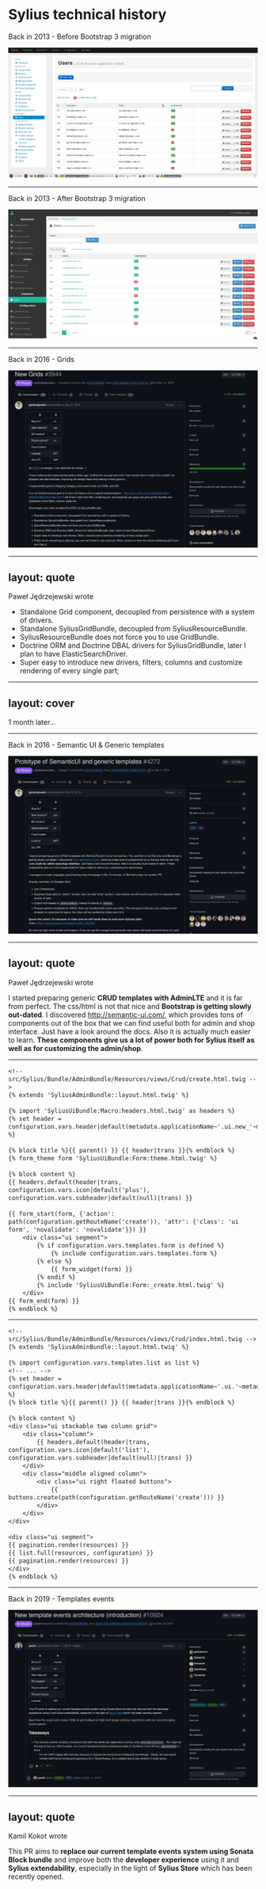 # Sylius technical history

Back in 2013 - Before Bootstrap 3 migration

<!-- https://github.com/Sylius/Sylius/pull/368 -->

<img class="w-200" src="/bootstrap2-users.jpeg"/>

---

Back in 2013 - After Bootstrap 3 migration

<!-- https://github.com/Sylius/Sylius/pull/368 -->

<img class="w-200" src="/bootstrap3-users.jpeg"/>

---

Back in 2016 - Grids

<img class="w-150" src="/new_grids.png"/>


---
layout: quote
---

Paweł Jędrzejewski wrote

<v-clicks>

* Standalone Grid component, decoupled from persistence with a system of drivers.
* Standalone SyliusGridBundle, decoupled from SyliusResourceBundle.
* SyliusResourceBundle does not force you to use GridBundle.
* Doctrine ORM and Doctrine DBAL drivers for SyliusGridBundle, later I plan to have ElasticSearchDriver.
* Super easy to introduce new drivers, filters, columns and customize rendering of every single part;

</v-clicks>

[//]: # (---)

[//]: # ()
[//]: # (Back in 2016 - Grid definition)

[//]: # ()
[//]: # (```yaml {all|3|4-7|8-9|10-19|11-12|14-15|14-15,18-19|17|20-23})

[//]: # (sylius_grid:)

[//]: # (    grids:)

[//]: # (        sylius_admin_tax_category:)

[//]: # (            driver:)

[//]: # (                name: doctrine/orm)

[//]: # (                options:)

[//]: # (                    class: '%sylius.model.tax_category.class%')

[//]: # (            sorting:)

[//]: # (                name: asc)

[//]: # (            fields:)

[//]: # (                code:)

[//]: # (                    type: string)

[//]: # (                    label: sylius.ui.code)

[//]: # (                nameAndDescription:)

[//]: # (                    type: twig)

[//]: # (                    label: sylius.ui.name)

[//]: # (                    path: .)

[//]: # (                    options:)

[//]: # (                        template: SyliusAdminBundle:Grid/Field:nameAndDescription.html.twig)

[//]: # (            filters:)

[//]: # (                name:)

[//]: # (                    type: string)

[//]: # (                    label: sylius.ui.name)

[//]: # (                code:)

[//]: # (                    type: string)

[//]: # (                    label: sylius.ui.code)

[//]: # (```)

[//]: # (---)

[//]: # ()
[//]: # (Back in 2016 - Grid definition)

[//]: # ()
[//]: # (```yaml {all|5-13|6|7-8|9|10-11|12-13})

[//]: # (sylius_grid:)

[//]: # (    grids:)

[//]: # (        sylius_admin_tax_category:)

[//]: # (            # ...)

[//]: # (            actions:)

[//]: # (                main:)

[//]: # (                    create:)

[//]: # (                        type: create)

[//]: # (                item:)

[//]: # (                    update:)

[//]: # (                        type: update)

[//]: # (                    delete:)

[//]: # (                        type: delete)

[//]: # (```)

[//]: # (---)

[//]: # ()
[//]: # (Back in 2016 - Route with grid)

[//]: # ()
[//]: # (```yaml {all|3|5|6|8})

[//]: # (sylius_admin_tax_category:)

[//]: # (    resource: |)

[//]: # (        alias: sylius.tax_category)

[//]: # (        section: admin)

[//]: # (        templates: SyliusAdminBundle:Crud)

[//]: # (        except: ['show'])

[//]: # (        redirect: update)

[//]: # (        grid: sylius_admin_tax_category)

[//]: # (        vars:)

[//]: # (          all:)

[//]: # (              subheader: sylius.ui.manage_taxation_of_your_products)

[//]: # (              templates:)

[//]: # (                  form: SyliusAdminBundle:TaxCategory:_form.html.twig)

[//]: # (          index:)

[//]: # (              icon: tags)

[//]: # (    type: sylius.resource)

[//]: # (```)

[//]: # (---)

[//]: # ()
[//]: # (Back in 2016 - Route with grid &#40;on API&#41;)

[//]: # ()
[//]: # (```yaml)

[//]: # (sylius_api_tax_category:)

[//]: # (    resource: '@SyliusApiBundle/Resources/config/routing/tax_category.yml')

[//]: # (    prefix: /tax-categories)

[//]: # (    resource: |)

[//]: # (        alias: sylius.tax_category)

[//]: # (        section: api)

[//]: # (        grid: sylius_admin_tax_category)

[//]: # (    type: sylius.resource_api)

[//]: # (```)

---
layout: cover
---

1 month later...

---

Back in 2016 - Semantic UI & Generic templates 

<img class="w-150" src="/generic_templates.png"/>

---
layout: quote
---

Paweł Jędrzejewski wrote

I started preparing generic __CRUD templates with AdminLTE__ and it is far from perfect. 
The css/html is not that nice and __Bootstrap is getting slowly out-dated__. 
I discovered http://semantic-ui.com/, which provides tons of components out of the box that we can find useful both for admin and shop interface. 
Just have a look around the docs. 
Also it is actually much easier to learn.
__These components give us a lot of power both for Sylius itself as well as for customizing the admin/shop__.

---

```twig {all|2|4-5|10-11|13-22|15-16|17-18}
<!-- src/Sylius/Bundle/AdminBundle/Resources/views/Crud/create.html.twig -->
{% extends 'SyliusAdminBundle::layout.html.twig' %}

{% import 'SyliusUiBundle:Macro:headers.html.twig' as headers %}
{% set header = configuration.vars.header|default(metadata.applicationName~'.ui.new_'~metadata.name) %}

{% block title %}{{ parent() }} {{ header|trans }}{% endblock %}
{% form_theme form 'SyliusUiBundle:Form:theme.html.twig' %}

{% block content %}
{{ headers.default(header|trans, configuration.vars.icon|default('plus'), configuration.vars.subheader|default(null)|trans) }}

{{ form_start(form, {'action': path(configuration.getRouteName('create')), 'attr': {'class': 'ui form', 'novalidate': 'novalidate'}}) }}
    <div class="ui segment">
        {% if configuration.vars.templates.form is defined %}
            {% include configuration.vars.templates.form %}
        {% else %}
            {{ form_widget(form) }}
        {% endif %}
        {% include 'SyliusUiBundle:Form:_create.html.twig' %}
    </div>
{{ form_end(form) }}
{% endblock %}
```

---

```twig {all|2|6|10-19|21-25}
<!-- src/Sylius/Bundle/AdminBundle/Resources/views/Crud/index.html.twig -->
{% extends 'SyliusAdminBundle::layout.html.twig' %}

{% import configuration.vars.templates.list as list %}
<!-- ... -->
{% set header = configuration.vars.header|default(metadata.applicationName~'.ui.'~metadata.pluralName) %}
{% block title %}{{ parent() }} {{ header|trans }}{% endblock %}

{% block content %}
<div class="ui stackable two column grid">
    <div class="column">
        {{ headers.default(header|trans, configuration.vars.icon|default('list'), configuration.vars.subheader|default(null)|trans) }}
    </div>
    <div class="middle aligned column">
        <div class="ui right floated buttons">
            {{ buttons.create(path(configuration.getRouteName('create'))) }}
        </div>
    </div>
</div>

<div class="ui segment">
{{ pagination.render(resources) }}
{{ list.full(resources, configuration) }}
{{ pagination.render(resources) }}
</div>
{% endblock %}
```


---

Back in 2019 - Templates events

<img class="w-150" src="/template_events.png"/>

---
layout: quote
---

Kamil Kokot wrote

This PR aims to __replace our current template events system using Sonata Block bundle__ and improve both the __developer experience__ using it and __Sylius extendability__, especially in the light of __Sylius Store__ which has been recently opened.
